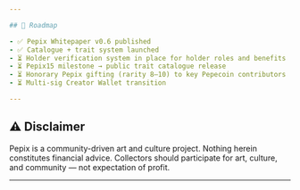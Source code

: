 ```yaml
---

## 🔮 Roadmap

- ✅ Pepix Whitepaper v0.6 published  
- ✅ Catalogue + trait system launched
- ⏳ Holder verification system in place for holder roles and benefits
- ⏳ Pepix15 milestone → public trait catalogue release  
- ⏳ Honorary Pepix gifting (rarity 8–10) to key Pepecoin contributors  
- ⏳ Multi-sig Creator Wallet transition  

---
```


## ⚠️ Disclaimer
Pepix is a community-driven art and culture project. Nothing herein constitutes financial advice. Collectors should participate for art, culture, and community — not expectation of profit.  

---
